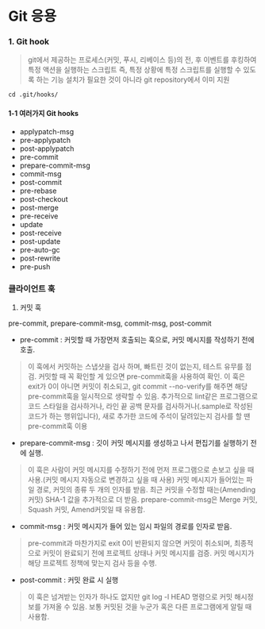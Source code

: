 # Git 응용

### 1. Git hook

> git에서 제공하는 프로세스(커밋, 푸시, 리베이스 등)의 전, 후 이벤트를 후킹하여 특정 액션을 실행하는 스크립트
> 즉, 특정 상황에 특정 스크립트를 실행할 수 있도록 하는 기능
> 설치가 필요한 것이 아니라 git repository에서 이미 지원
```
cd .git/hooks/
```
#### 1-1 여러가지 Git hooks

- applypatch-msg
- pre-applypatch
- post-applypatch
- pre-commit
- prepare-commit-msg
- commit-msg
- post-commit
- pre-rebase
- post-checkout
- post-merge
- pre-receive
- update
- post-receive
- post-update
- pre-auto-gc
- post-rewrite
- pre-push

### 클라이언트 훅

1. 커밋 훅

pre-commit, prepare-commit-msg, commit-msg, post-commit

- pre-commit : 커밋할 때 가장먼저 호출되는 훅으로, 커밋 메시지를 작성하기 전에 호출.
> 이 훅에서 커밋하는 스냅샷을 검사 하며, 빠트린 것이 없는지, 테스트 유무를 점검. 
> 커밋할 때 꼭 확인할 게 있으면 pre-commit훅을 사용하여 확인. 
> 이 훅은 exit가 0이 아니면 커밋이 취소되고, git commit --no-verify를 해주면 해당 pre-commit훅을 일시적으로 생략할 수 있음.
> 추가적으로 lint같은 프로그램으로 코드 스타일을 검사하거나, 라인 끝 공백 문자를 검사하거나(.sample로 작성된 코드가 하는 행위입니다), 
> 새로 추가한 코드에 주석이 달려있는지 검사를 할 땐 pre-commit훅 이용

- prepare-commit-msg : 깃이 커밋 메시지를 생성하고 나서 편집기를 실행하기 전에 실행. 
> 이 훅은 사람이 커밋 메시지를 수정하기 전에 먼저 프로그램으로 손보고 싶을 때 사용.(커밋 메시지 자동으로 변경하고 싶을 때 사용)
> 커밋 메시지가 들어있는 파일 경로, 커밋의 종류 두 개의 인자를 받음.
> 최근 커밋을 수정할 때는(Amending 커밋) SHA-1 값을 추가적으로 더 받음.
> prepare-commit-msg은 Merge 커밋, Squash 커밋, Amend커밋일 때 유용함.

- commit-msg : 커밋 메시지가 들어 있는 임시 파일의 경로를 인자로 받음. 
> pre-commit과 마찬가지로 exit 0이 반환되지 않으면 커밋이 취소되며, 최종적으로 커밋이 완료되기 전에 프로젝트 상태나 커밋 메시지를 검증.
> 커밋 메시지가 해당 프로젝트 정책에 맞는지 검사 등을 수행.

- post-commit : 커밋 완료 시 실행 
> 이 훅은 넘겨받는 인자가 하나도 없지만 git log -l HEAD 명령으로 커밋 해시정보를 가져올 수 있음. 
> 보통 커밋된 것을 누군가 혹은 다른 프로그램에게 알릴 때 사용함.
